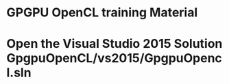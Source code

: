 # GPGPU OpenCL training Material
# Open the Visual Studio 2015 Solution GpgpuOpenCL/vs2015/GpgpuOpencl.sln
